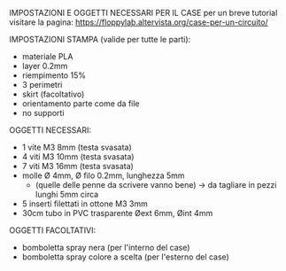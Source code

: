 IMPOSTAZIONI E OGGETTI NECESSARI PER IL CASE
per un breve tutorial visitare la pagina:
https://floppylab.altervista.org/case-per-un-circuito/

IMPOSTAZIONI STAMPA (valide per tutte le parti):
 - materiale PLA
 - layer 0.2mm
 - riempimento 15%
 - 3 perimetri
 - skirt (facoltativo)
 - orientamento parte come da file
 - no supporti

 OGGETTI NECESSARI:
  - 1 vite M3 8mm (testa svasata)
  - 4 viti M3 10mm (testa svasata)
  - 7 viti M3 16mm (testa svasata)
  - molle Ø 4mm, Ø filo 0.2mm, lunghezza 5mm
  	- (quelle delle penne da scrivere vanno bene) -> da tagliare in pezzi lunghi 5mm circa
  - 5 inserti filettati in ottone M3 3mm
  - 30cm tubo in PVC trasparente Øext 6mm, Øint 4mm

OGGETTI FACOLTATIVI:
 - bomboletta spray nera (per l'interno del case)
 - bomboletta spray colore a scelta (per l'esterno del case)
